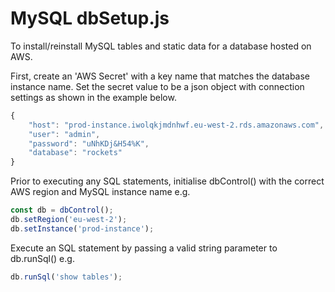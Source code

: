 # MySQL dbSetup.js

To install/reinstall MySQL tables and static data for a database hosted on AWS.

First, create an 'AWS Secret' with a key name that matches the database instance name.
Set the secret value to be a json object with connection settings as shown in the example below.
```javascript
{
    "host": "prod-instance.iwolqkjmdnhwf.eu-west-2.rds.amazonaws.com",
    "user": "admin",
    "password": "uNhKDj&H54%K",
    "database": "rockets"
}
```

Prior to executing any SQL statements, initialise dbControl() with the correct AWS region 
and MySQL instance name e.g.

```javascript
const db = dbControl();
db.setRegion('eu-west-2');
db.setInstance('prod-instance');
```

Execute an SQL statement by passing a valid string parameter to db.runSql() e.g.
```javascript
db.runSql('show tables');
```

